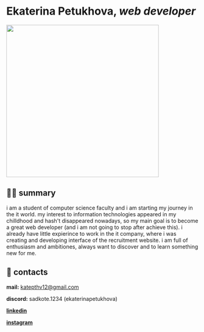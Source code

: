 # Ekaterina Petukhova, _web developer_

<img src="https://github.com/ekaterinapetukhova/rsschool-cv/assets/109340451/e25758a6-b726-4cf3-a5c7-24f8df465095" height='400'>

## 👋🏻 summary

i am a student of computer science faculty and i am starting my journey in the it world. my interest to information technologies appeared in my chilldhood and hash't disappeared nowadays, so my main goal is to become a great web developer (and i am not going to stop after achieve this). i already have little expierince to work in the it company, where i was creating and developing interface of the recruitment website. i am full of enthusiasm and ambitiones, always want to discover and to learn something new for me. 

## 🔌 contacts

**mail:** katepthv12@gmail.com

**discord:** sadkote.1234 (ekaterinapetukhova)

**[linkedin](https://www.linkedin.com/in/ekaterina-petukhova/)**

**[instagram](https://www.instagram.com/sadkote/)**
